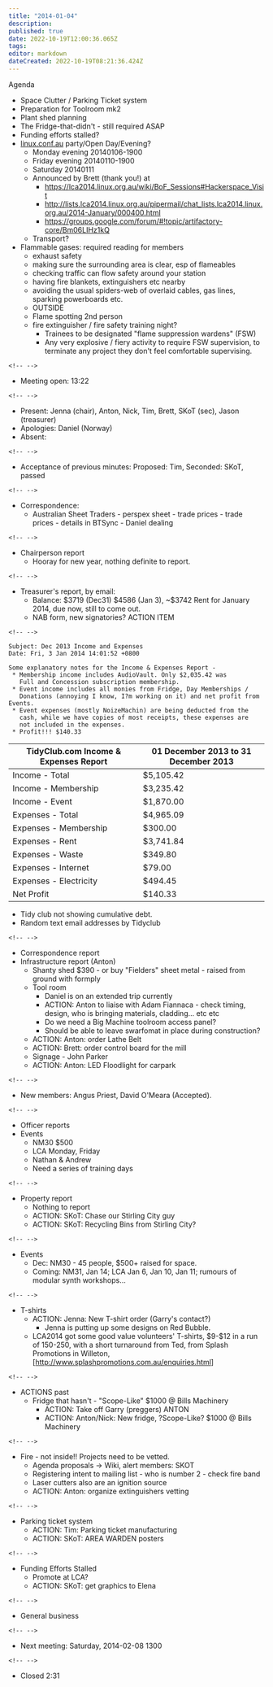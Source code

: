 ```yaml
---
title: "2014-01-04"
description: 
published: true
date: 2022-10-19T12:00:36.065Z
tags: 
editor: markdown
dateCreated: 2022-10-19T08:21:36.424Z
---
```


Agenda

-   Space Clutter / Parking Ticket system
-   Preparation for Toolroom mk2
-   Plant shed planning
-   The Fridge-that-didn't - still required ASAP
-   Funding efforts stalled?
-   [linux.conf.au](http://lca2014.linux.org.au/programme/schedule) party/Open Day/Evening?
    -   Monday evening 20140106-1900
    -   Friday evening 20140110-1900
    -   Saturday 20140111
    -   Announced by Brett (thank you!) at
        -   <https://lca2014.linux.org.au/wiki/BoF_Sessions#Hackerspace_Visit>
        -   <http://lists.lca2014.linux.org.au/pipermail/chat_lists.lca2014.linux.org.au/2014-January/000400.html>
        -   <https://groups.google.com/forum/#!topic/artifactory-core/Bm06LIHz1kQ>
    -   Transport?
-   Flammable gases: required reading for members
    -   exhaust safety
    -   making sure the surrounding area is clear, esp of flameables
    -   checking traffic can flow safety around your station
    -   having fire blankets, extinguishers etc nearby
    -   avoiding the usual spiders-web of overlaid cables, gas lines, sparking powerboards etc.
    -   OUTSIDE
    -   Flame spotting 2nd person
    -   fire extinguisher / fire safety training night?
        -   Trainees to be designated "flame suppression wardens" (FSW)
        -   Any very explosive / fiery activity to require FSW supervision, to terminate any project they don't feel comfortable supervising.

```{=html}
<!-- -->
```
-   Meeting open: 13:22

```{=html}
<!-- -->
```
-   Present: Jenna (chair), Anton, Nick, Tim, Brett, SKoT (sec), Jason (treasurer)
-   Apologies: Daniel (Norway)
-   Absent:

```{=html}
<!-- -->
```
-   Acceptance of previous minutes: Proposed: Tim, Seconded: SKoT, passed

```{=html}
<!-- -->
```
-   Correspondence:
    -   Australian Sheet Traders - perspex sheet - trade prices - trade prices - details in BTSync - Daniel dealing

```{=html}
<!-- -->
```
-   Chairperson report
    -   Hooray for new year, nothing definite to report.

```{=html}
<!-- -->
```
-   Treasurer's report, by email:
    -   Balance: \$3719 (Dec31) \$4586 (Jan 3), \~\$3742 Rent for January 2014, due now, still to come out.
    -   NAB form, new signatories? ACTION ITEM

```{=html}
<!-- -->
```
    Subject: Dec 2013 Income and Expenses
    Date: Fri, 3 Jan 2014 14:01:52 +0800

    Some explanatory notes for the Income & Expenses Report -
     * Membership income includes AudioVault. Only $2,035.42 was
       Full and Concession subscription membership.
     * Event income includes all monies from Fridge, Day Memberships /
       Donations (annoying I know, I?m working on it) and net profit from Events.
     * Event expenses (mostly NoizeMachin) are being deducted from the
       cash, while we have copies of most receipts, these expenses are
       not included in the expenses.
     * Profit!!! $140.33

| TidyClub.com Income & Expenses Report | 01 December 2013 to 31 December 2013 |
|---------------------------------------|--------------------------------------|
| Income - Total                        | \$5,105.42                           |
| Income - Membership                   | \$3,235.42                           |
| Income - Event                        | \$1,870.00                           |
| Expenses - Total                      | \$4,965.09                           |
| Expenses - Membership                 | \$300.00                             |
| Expenses - Rent                       | \$3,741.84                           |
| Expenses - Waste                      | \$349.80                             |
| Expenses - Internet                   | \$79.00                              |
| Expenses - Electricity                | \$494.45                             |
| Net Profit                            | \$140.33                             |

-   Tidy club not showing cumulative debt.
-   Random text email addresses by Tidyclub

```{=html}
<!-- -->
```
-   Correspondence report
-   Infrastructure report (Anton)
    -   Shanty shed \$390 - or buy "Fielders" sheet metal - raised from ground with formply
    -   Tool room
        -   Daniel is on an extended trip currently
        -   ACTION: Anton to liaise with Adam Fiannaca - check timing, design, who is bringing materials, cladding... etc etc
        -   Do we need a Big Machine toolroom access panel?
        -   Should be able to leave swarfomat in place during construction?
    -   ACTION: Anton: order Lathe Belt
    -   ACTION: Brett: order control board for the mill
    -   Signage - John Parker
    -   ACTION: Anton: LED Floodlight for carpark

```{=html}
<!-- -->
```
-   New members: Angus Priest, David O'Meara (Accepted).

```{=html}
<!-- -->
```
-   Officer reports
-   Events
    -   NM30 \$500
    -   LCA Monday, Friday
    -   Nathan & Andrew
    -   Need a series of training days

```{=html}
<!-- -->
```
-   Property report
    -   Nothing to report
    -   ACTION: SKoT: Chase our Stirling City guy
    -   ACTION: SKoT: Recycling Bins from Stirling City?

```{=html}
<!-- -->
```
-   Events
    -   Dec: NM30 - 45 people, \$500+ raised for space.
    -   Coming: NM31, Jan 14; LCA Jan 6, Jan 10, Jan 11; rumours of modular synth workshops...

```{=html}
<!-- -->
```
-   T-shirts
    -   ACTION: Jenna: New T-shirt order (Garry's contact?)
        -   Jenna is putting up some designs on Red Bubble.
    -   LCA2014 got some good value volunteers' T-shirts, \$9-\$12 in a run of 150-250, with a short turnaround from Ted, from Splash Promotions in Willeton, \[<http://www.splashpromotions.com.au/enquiries.html>\]

```{=html}
<!-- -->
```
-   ACTIONS past
    -   Fridge that hasn't - "Scope-Like" \$1000 @ Bills Machinery
        -   ACTION: Take off Garry (preggers) ANTON
        -   ACTION: Anton/Nick: New fridge, ?Scope-Like? \$1000 @ Bills Machinery

```{=html}
<!-- -->
```
-   Fire - not inside!! Projects need to be vetted.
    -   Agenda proposals -\> Wiki, alert members: SKOT
    -   Registering intent to mailing list - who is number 2 - check fire band
    -   Laser cutters also are an ignition source
    -   ACTION: Anton: organize extinguishers vetting

```{=html}
<!-- -->
```
-   Parking ticket system
    -   ACTION: Tim: Parking ticket manufacturing
    -   ACTION: SKoT: AREA WARDEN posters

```{=html}
<!-- -->
```
-   Funding Efforts Stalled
    -   Promote at LCA?
    -   ACTION: SKoT: get graphics to Elena

```{=html}
<!-- -->
```
-   General business

```{=html}
<!-- -->
```
-   Next meeting: Saturday, 2014-02-08 1300

```{=html}
<!-- -->
```
-   Closed 2:31
